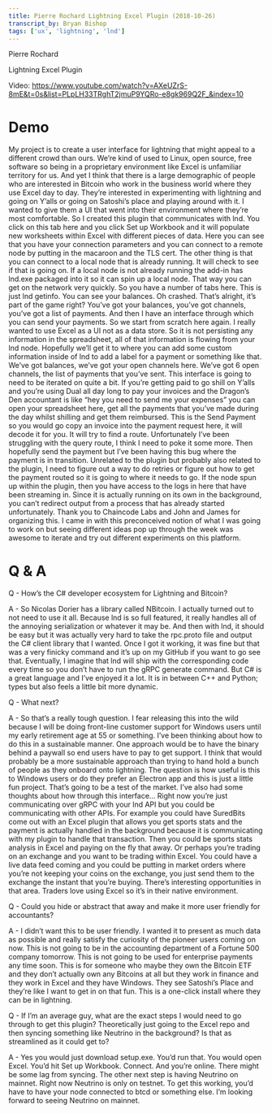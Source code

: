 ```yaml
---
title: Pierre Rochard Lightning Excel Plugin (2018-10-26)
transcript_by: Bryan Bishop
tags: ['ux', 'lightning', 'lnd']
---
```


Pierre Rochard

Lightning Excel Plugin

Video: https://www.youtube.com/watch?v=AXeUZrS-8mE&t=0s&list=PLpLH33TRghT2jmuP9YQRo-e8gk969Q2F_&index=10


# Demo

My project is to create a user interface for lightning that might appeal to a different crowd than ours. We’re kind of used to Linux, open source, free software so being in a proprietary environment like Excel is unfamiliar territory for us. And yet I think that there is a large demographic of people who are interested in Bitcoin who work in the business world where they use Excel day to day. They’re interested in experimenting with lightning and going on Y’alls or going on Satoshi’s place and playing around with it. I wanted to give them a UI that went into their environment where they’re most comfortable. So I created this plugin that communicates with lnd. You click on this tab here and you click Set up Workbook and it will populate new worksheets within Excel with different pieces of data. Here you can see that you have your connection parameters and you can connect to a remote node by putting in the macaroon and the TLS cert. The other thing is that you can connect to a local node that is already running. It will check to see if that is going on. If a local node is not already running the add-in has lnd.exe packaged into it so it can spin up a local node. That way you can get on the network very quickly. So you have a number of tabs here. This is just lnd getinfo. You can see your balances. Oh crashed. That’s alright, it’s part of the game right? You’ve got your balances, you’ve got channels, you’ve got a list of payments. And then I have an interface through which you can send your payments. So we start from scratch here again. I really wanted to use Excel as a UI not as a data store. So it is not persisting any information in the spreadsheet, all of that information is flowing from your lnd node. Hopefully we’ll get it to where you can add some custom information inside of lnd to add a label for a payment or something like that. We’ve got balances, we’ve got your open channels here. We’ve got 6 open channels, the list of payments that you’ve sent. This interface is going to need to be iterated on quite a bit. If you’re getting paid to go shill on Y’alls and you’re using Dual all day long to pay your invoices and the Dragon’s Den accountant is like “hey you need to send me your expenses” you can open your spreadsheet here, get all the payments that you’ve made during the day whilst shilling and get them reimbursed. This is the Send Payment so you would go copy an invoice into the payment request here, it will decode it for you. It will try to find a route. Unfortunately I’ve been struggling with the query route, I think I need to poke it some more. Then hopefully send the payment but I’ve been having this bug where the payment is in transition. Unrelated to the plugin but probably also related to the plugin, I need to figure out a way to do retries or figure out how to get the payment routed so it is going to where it needs to go. If the node spun up within the plugin, then you have access to the logs in here that have been streaming in. Since it is actually running on its own in the background, you can’t redirect output from a process that has already started unfortunately. Thank you to Chaincode Labs and John and James for organizing this. I  came in with this preconceived notion of what I was going to work on but seeing different ideas pop up through the week was awesome to iterate and try out different experiments on this platform. 

# Q & A

Q - How’s the C# developer ecosystem for Lightning and Bitcoin?

A - So Nicolas Dorier has a library called NBitcoin. I actually turned out to not need to use it all. Because lnd is so full featured, it really handles all of the annoying serialization or whatever it may be. And then with lnd, it should be easy but it was actually very hard to take the rpc.proto file and output the C# client library that I wanted. Once I got it working, it was fine but that was a very finicky command and it’s up on my GitHub if you want to go see that. Eventually, I imagine that lnd will ship with the corresponding code every time so you don’t have to run the gRPC generate command. But C# is a great language and I’ve enjoyed it a lot. It is in between C++ and Python; types but also feels a little bit more dynamic.

Q - What next?

A - So that’s a really tough question. I fear releasing this into the wild because I will be doing front-line customer support for Windows users until my early retirement age at 55 or something. I’ve been thinking about how to do this in a sustainable manner. One approach would be to have the binary behind a paywall so end users have to pay to get support. I think that would probably be a more sustainable approach than trying to hand hold a bunch of people as they onboard onto lightning. The question is how useful is this to Windows users or do they prefer an Electron app and this is just a little fun project. That’s going to be a test of the market. I’ve also had some thoughts about how through this interface… Right now you’re just communicating over gRPC with your lnd API but you could be communicating with other APIs. For example you could have SuredBits come out with an Excel plugin that allows you get sports stats and the payment is actually handled in the background because it is communicating with my plugin to handle that transaction. Then you could be sports stats analysis in Excel and paying on the fly that away. Or perhaps you’re trading on an exchange and you want to be trading within Excel. You could have a live data feed coming and you could be putting in market orders where you’re not keeping your coins on the exchange, you just send them to the exchange the instant that you’re buying. There’s interesting opportunities in that area. Traders love using Excel so it’s in their native environment.

Q - Could you hide or abstract that away and make it more user friendly for accountants?

A - I didn’t want this to be user friendly. I wanted it to present as much data as possible and really satisfy the curiosity of the pioneer users coming on now. This is not going to be in the accounting department of a Fortune 500 company tomorrow. This is not going to be used for enterprise payments any time soon. This is for someone who maybe they own the Bitcoin ETF and they don’t actually own any Bitcoins at all but they work in finance and they work in Excel and they have Windows. They see Satoshi’s Place and they’re like I want to get in on that fun. This is a one-click install where they can be in lightning. 

Q - If I’m an average guy, what are the exact steps I would need to go through to get this plugin? Theoretically just going to the Excel repo and then syncing something like Neutrino in the background? Is that as streamlined as it could get to?

A - Yes you would just download setup.exe. You’d run that. You would open Excel. You’d hit Set up Workbook. Connect. And you’re online. There might be some lag from syncing. The other next step is having Neutrino on mainnet. Right now Neutrino is only on testnet. To get this working, you’d have to have your node connected to btcd or something else. I’m looking forward to seeing Neutrino on mainnet.
